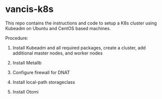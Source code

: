 # vancis-k8s
This repo contains the instructions and code to setup a K8s cluster using Kubeadm on Ubuntu and CentOS based machines.

Procedure:

1. Install Kubeadm and all required packages, create a cluster, add additional master nodes, and worker nodes



2. Install Metallb
3. Configure firewall for DNAT
4. Install local-path storageclass
5.  Install Otomi
